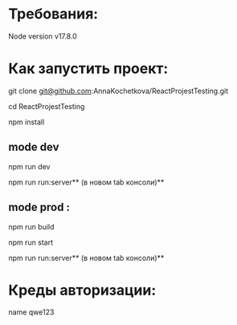 #  **Требования:**

Node version v17.8.0

# Как запустить проект:

git clone git@github.com:AnnaKochetkova/ReactProjestTesting.git

cd ReactProjestTesting

npm install

## mode dev

npm run dev

npm run run:server** (в новом tab консоли)**

## mode prod :

npm run build

npm run start

npm run run:server** (в новом tab консоли)**

# Креды авторизации:

name
qwe123
